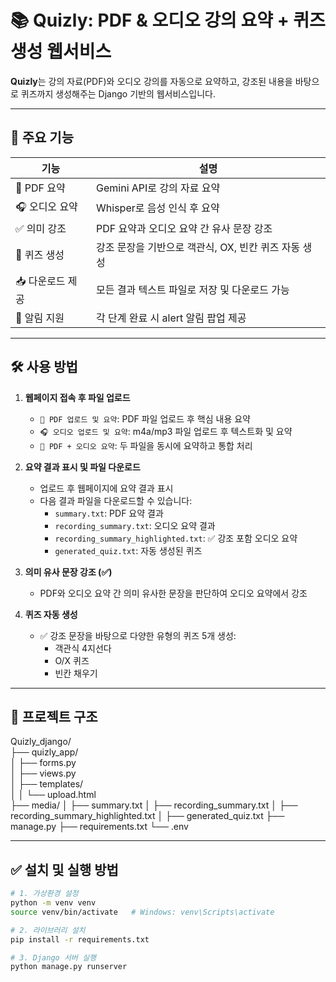 # 📚 Quizly: PDF & 오디오 강의 요약 + 퀴즈 생성 웹서비스

**Quizly**는 강의 자료(PDF)와 오디오 강의를 자동으로 요약하고, 강조된 내용을 바탕으로 퀴즈까지 생성해주는 Django 기반의 웹서비스입니다.

---

## 🚀 주요 기능

| 기능 | 설명 |
|------|------|
| 📘 PDF 요약 | Gemini API로 강의 자료 요약 |
| 🎧 오디오 요약 | Whisper로 음성 인식 후 요약 |
| ✅ 의미 강조 | PDF 요약과 오디오 요약 간 유사 문장 강조 |
| 🧠 퀴즈 생성 | 강조 문장을 기반으로 객관식, OX, 빈칸 퀴즈 자동 생성 |
| 📥 다운로드 제공 | 모든 결과 텍스트 파일로 저장 및 다운로드 가능 |
| 🔔 알림 지원 | 각 단계 완료 시 alert 알림 팝업 제공 |

---

## 🛠️ 사용 방법

1. **웹페이지 접속 후 파일 업로드**
   - `📘 PDF 업로드 및 요약`: PDF 파일 업로드 후 핵심 내용 요약
   - `🎧 오디오 업로드 및 요약`: m4a/mp3 파일 업로드 후 텍스트화 및 요약
   - `🧠 PDF + 오디오 요약`: 두 파일을 동시에 요약하고 통합 처리

2. **요약 결과 표시 및 파일 다운로드**
   - 업로드 후 웹페이지에 요약 결과 표시
   - 다음 결과 파일을 다운로드할 수 있습니다:
     - `summary.txt`: PDF 요약 결과
     - `recording_summary.txt`: 오디오 요약 결과
     - `recording_summary_highlighted.txt`: ✅ 강조 포함 오디오 요약
     - `generated_quiz.txt`: 자동 생성된 퀴즈

3. **의미 유사 문장 강조 (✅)**
   - PDF와 오디오 요약 간 의미 유사한 문장을 판단하여 오디오 요약에서 강조

4. **퀴즈 자동 생성**
   - ✅ 강조 문장을 바탕으로 다양한 유형의 퀴즈 5개 생성:
     - 객관식 4지선다
     - O/X 퀴즈
     - 빈칸 채우기

---

## 📂 프로젝트 구조

Quizly_django/   
├── quizly_app/   
│   ├── forms.py   
│   ├── views.py   
│   ├── templates/   
│   │   └── upload.html   
├── media/
│   ├── summary.txt
│   ├── recording_summary.txt
│   ├── recording_summary_highlighted.txt
│   ├── generated_quiz.txt
├── manage.py
├── requirements.txt
└── .env

---
## ✅ 설치 및 실행 방법

```bash
# 1. 가상환경 설정
python -m venv venv
source venv/bin/activate   # Windows: venv\Scripts\activate

# 2. 라이브러리 설치
pip install -r requirements.txt

# 3. Django 서버 실행
python manage.py runserver








